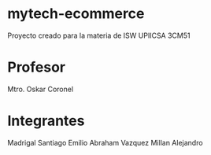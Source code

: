 # mytech-ecommerce
Proyecto creado para la materia de ISW UPIICSA 3CM51

# Profesor
Mtro. Oskar Coronel

# Integrantes
Madrigal Santiago Emilio Abraham
Vazquez Millan Alejandro
